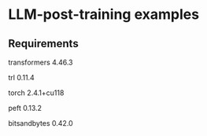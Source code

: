 # LLM-post-training examples




##  Requirements
transformers             4.46.3

trl                      0.11.4

torch                    2.4.1+cu118

peft                     0.13.2

bitsandbytes             0.42.0
